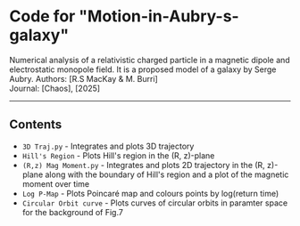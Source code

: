 # Code for "Motion-in-Aubry-s-galaxy"
Numerical analysis of a relativistic charged particle in a magnetic dipole and electrostatic monopole field.  It is a proposed model of a galaxy by Serge Aubry. 
Authors: [R.S MacKay & M. Burri]  
Journal: [Chaos], [2025]

---

## Contents
- `3D Traj.py` -  Integrates and plots 3D trajectory 
- `Hill's Region` - Plots Hill's region in the (R, z)-plane
- `(R,z) Mag Moment.py` - Integrates and plots 2D trajectory in the (R, z)- plane along with the boundary of Hill's region and a plot of the magnetic moment over time 
- `Log P-Map` - Plots Poincaré map and colours points by log(return time)
- `Circular Orbit curve` - Plots curves of circular orbits in paramter space for the background of Fig.7
